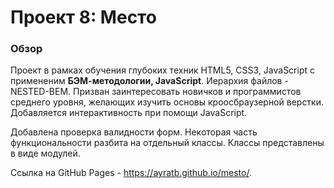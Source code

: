 # Проект 8: Место

### Обзор
Проект в рамках обучения глубоких техник HTML5, CSS3, JavaScript с примененим **БЭМ-методологии, JavaScript**. Иерархия файлов - NESTED-BEM. 
Призван заинтересовать новичков и программистов среднего уровня, желающих изучить основы кроосбраузерной верстки. Добавляется интерактивность при помощи JavaScript.

Добавлена проверка валидности форм. Некоторая часть функциональности разбита на отдельный классы.
Классы представлены в виде модулей.

Cсылка на GitHub Pages - https://ayratb.github.io/mesto/.
